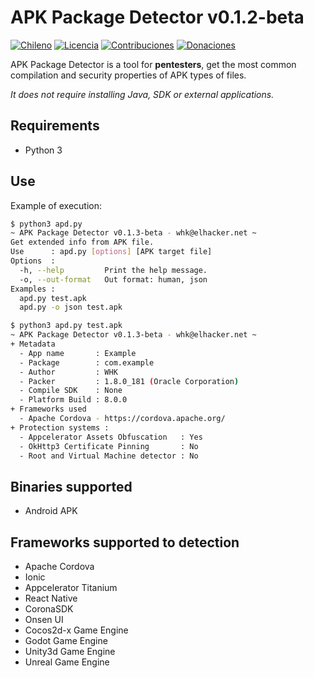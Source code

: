 # APK Package Detector v0.1.2-beta

[![Chileno](https://img.shields.io/badge/From-Chile-blue.svg)](https://es.wikipedia.org/wiki/Chile)
[![Licencia](https://img.shields.io/badge/license-GPL%20(%3E%3D%202)-blue.svg)](https://www.gnu.org/licenses/gpl-3.0.html)
[![Contribuciones](https://img.shields.io/badge/contributions-welcome-blue.svg)](https://github.com/WHK102/apk-package-detector/issues)
[![Donaciones](https://img.shields.io/badge/Donate-PayPal-blue.svg)](https://paypal.me/whk102)

APK Package Detector is a tool for **pentesters**, get the most common
compilation and security properties of APK types of files.

*It does not require installing Java, SDK or external applications.*


## Requirements

- Python 3


## Use

Example of execution:

```bash
$ python3 apd.py
~ APK Package Detector v0.1.3-beta - whk@elhacker.net ~
Get extended info from APK file.
Use      : apd.py [options] [APK target file]
Options  :
  -h, --help         Print the help message.
  -o, --out-format   Out format: human, json
Examples :
  apd.py test.apk
  apd.py -o json test.apk

$ python3 apd.py test.apk 
~ APK Package Detector v0.1.3-beta - whk@elhacker.net ~
+ Metadata
  - App name       : Example
  - Package        : com.example
  - Author         : WHK
  - Packer         : 1.8.0_181 (Oracle Corporation)
  - Compile SDK    : None
  - Platform Build : 8.0.0
+ Frameworks used
  - Apache Cordova - https://cordova.apache.org/
+ Protection systems :
  - Appcelerator Assets Obfuscation   : Yes
  - OkHttp3 Certificate Pinning       : No
  - Root and Virtual Machine detector : No
```


## Binaries supported

- Android APK


## Frameworks supported to detection

- Apache Cordova
- Ionic
- Appcelerator Titanium
- React Native
- CoronaSDK
- Onsen UI
- Cocos2d-x Game Engine
- Godot Game Engine
- Unity3d Game Engine
- Unreal Game Engine